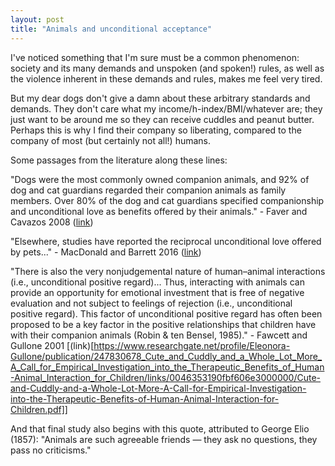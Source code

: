 ```yaml
---
layout: post
title: "Animals and unconditional acceptance"
---
```


I've noticed something that I'm sure must be a common phenomenon: society and its many demands and unspoken (and spoken!) rules, as well as the violence inherent in these demands and rules, makes me feel very tired.

But my dear dogs don't give a damn about these arbitrary standards and demands. They don't care what my income/h-index/BMI/whatever are; they just want to be around me so they can receive cuddles and peanut butter. Perhaps this is why I find their company so liberating, compared to the company of most (but certainly not all!) humans.

Some passages from the literature along these lines:
  
"Dogs were the most commonly owned companion animals, and 92% of dog and cat guardians regarded their companion animals as family members. Over 80% of the dog and cat guardians specified companionship and unconditional love as benefits offered by their animals." - Faver and Cavazos 2008 ([link](https://www.tandfonline.com/doi/abs/10.1080/10522150802292350))

"Elsewhere, studies have reported the reciprocal unconditional love offered by pets..." - MacDonald and Barrett 2016 ([link](https://hull-repository.worktribe.com/preview/382171/2016-11-01%2012145%20Barrett.pdf))

"There is also the very nonjudgemental nature of human–animal interactions (i.e., unconditional positive regard)... Thus, interacting with animals can provide an opportunity for emotional investment that is free of negative evaluation and not subject to feelings of rejection (i.e., unconditional positive regard). This factor of unconditional positive regard has often been proposed to be a key factor in the positive relationships that children have with their companion animals (Robin & ten Bensel, 1985)." - Fawcett and Gullone 2001 [(link)[https://www.researchgate.net/profile/Eleonora-Gullone/publication/247830678_Cute_and_Cuddly_and_a_Whole_Lot_More_A_Call_for_Empirical_Investigation_into_the_Therapeutic_Benefits_of_Human-Animal_Interaction_for_Children/links/0046353190fbf606e3000000/Cute-and-Cuddly-and-a-Whole-Lot-More-A-Call-for-Empirical-Investigation-into-the-Therapeutic-Benefits-of-Human-Animal-Interaction-for-Children.pdf]]

  And that final study also begins with this quote, attributed to George Elio (1857): "Animals are such agreeable friends — they ask no questions, they pass no criticisms."

